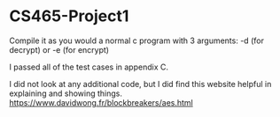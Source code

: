 # CS465-Project1
Compile it as you would a normal c program with 3 arguments: -d (for decrypt) or -e (for encrypt) <key> <message>

I passed all of the test cases in appendix C.

I did not look at any additional code, but I did find this website helpful in explaining and showing things. https://www.davidwong.fr/blockbreakers/aes.html
